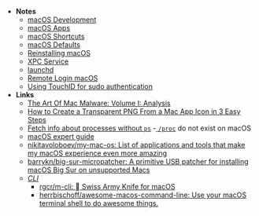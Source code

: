 - **Notes**
	- [macOS Development](macOS%20Development.md)
	- [macOS Apps](macOS/macOS%20Apps.md)
	- [macOS Shortcuts](macOS/macOS%20Shortcuts.md)
	- [macOS Defaults](macOS/macOS%20Defaults.md)
	- [Reinstalling macOS](macOS/macOS%20Notes/Reinstalling%20macOS.md)
	- [XPC Service](macOS/macOS%20Notes/XPC%20Service.md)
	- [launchd](macOS/macOS%20Notes/launchd.md)
	- [Remote Login macOS](macOS/macOS%20Notes/Remote%20Login%20macOS.md)
	- [Using TouchID for sudo authentication](Using%20TouchID%20for%20sudo%20authentication.md)
- **Links**
	- [The Art Of Mac Malware: Volume I: Analysis](https://taomm.org/vol1/read.html)
	- [How to Create a Transparent PNG From a Mac App Icon in 3 Easy Steps](https://eshop.macsales.com/blog/64099-how-to-save-a-mac-app-icon-as-a-png/)
	- [Fetch info about processes without `ps`](https://developer.apple.com/library/archive/documentation/System/Conceptual/ManPages_iPhoneOS/man3/sysctl.3.html)
		-[ `/proc`](https://tldp.org/LDP/Linux-Filesystem-Hierarchy/html/proc.html) do not exist on macOS
	- [macOS expert guide](https://gambala.notion.site/macOS-expert-guide-47546dd2d9ca482fa013032bcfb58cee)
	- [nikitavoloboev/my-mac-os: List of applications and tools that make my macOS experience even more amazing](https://github.com/nikitavoloboev/my-mac-os)
	- [barrykn/big-sur-micropatcher: A primitive USB patcher for installing macOS Big Sur on unsupported Macs](https://github.com/barrykn/big-sur-micropatcher)
	- *[CLI](../Shell/CLI.md)*
		- [rgcr/m-cli:  Swiss Army Knife for macOS](https://github.com/rgcr/m-cli)
		- [herrbischoff/awesome-macos-command-line: Use your macOS terminal shell to do awesome things.](https://github.com/herrbischoff/awesome-macos-command-line)